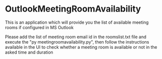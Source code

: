 # OutlookMeetingRoomAvailability
This is an application which will provide you the list of available meeting rooms if configured in MS Outlook

Please add the list of meeting room email id in the roomslist.txt file and execute the "py meetingroomavailability.py", then follow the instructions available in the UI to check whether a meeting room is available or not in the asked time and duration

